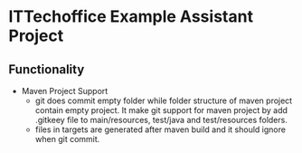 # ITTechoffice Example Assistant Project

## Functionality
* Maven Project Support
	* git does commit empty folder while folder structure of maven project contain empty project. It make git support for maven project by add .gitkeey file to main/resources, test/java and test/resources folders.
	* files in targets are generated after maven build and it should ignore when git commit.  
